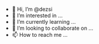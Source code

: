 - 👋 Hi, I’m @dezsi
- 👀 I’m interested in ...
- 🌱 I’m currently learning ...
- 💞️ I’m looking to collaborate on ...
- 📫 How to reach me ...

<!---
dezsi/dezsi is a ✨ special ✨ repository because its `README.md` (this file) appears on your GitHub profile.
You can click the Preview link to take a look at your changes.
--->
